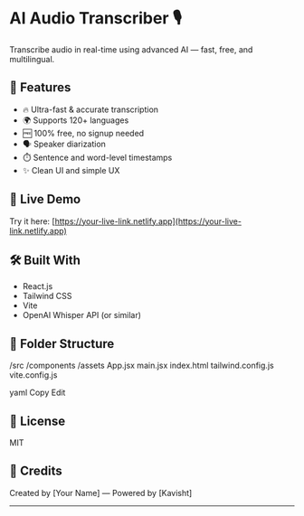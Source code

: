 # AI Audio Transcriber 🎙️

Transcribe audio in real-time using advanced AI — fast, free, and multilingual.

## 🌟 Features
- 🔥 Ultra-fast & accurate transcription
- 🌍 Supports 120+ languages
- 🆓 100% free, no signup needed
- 🗣️ Speaker diarization
- ⏱️ Sentence and word-level timestamps
- ✨ Clean UI and simple UX

## 🚀 Live Demo
Try it here: [https://your-live-link.netlify.app](https://your-live-link.netlify.app)

## 🛠️ Built With
- React.js
- Tailwind CSS
- Vite
- OpenAI Whisper API (or similar)

## 📂 Folder Structure
/src
/components
/assets
App.jsx
main.jsx
index.html
tailwind.config.js
vite.config.js

yaml
Copy
Edit

## 📜 License
MIT

## 🙌 Credits
Created by [Your Name] — Powered by [Kavisht]

---
